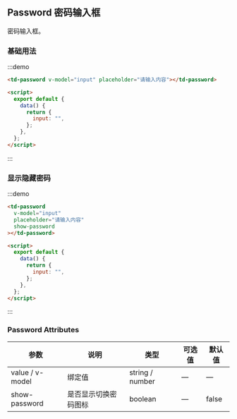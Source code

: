## Password 密码输入框

密码输入框。

### 基础用法

:::demo

```html
<td-password v-model="input" placeholder="请输入内容"></td-password>

<script>
  export default {
    data() {
      return {
        input: "",
      };
    },
  };
</script>
```

:::

### 显示隐藏密码

:::demo

```html
<td-password
  v-model="input"
  placeholder="请输入内容"
  show-password
></td-password>

<script>
  export default {
    data() {
      return {
        input: "",
      };
    },
  };
</script>
```

:::

### Password Attributes

| 参数            | 说明                 | 类型            | 可选值 | 默认值 |
| --------------- | -------------------- | --------------- | ------ | ------ |
| value / v-model | 绑定值               | string / number | —      | —      |
| show-password   | 是否显示切换密码图标 | boolean         | —      | false  |

